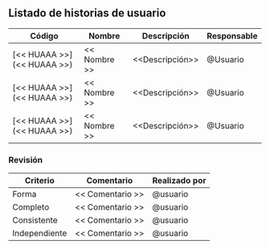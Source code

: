 ## Listado de historias de usuario 

| Código                     | Nombre       | Descripción     | Responsable | 
|----------------------------|--------------|-----------------|-------------|
| [<< HUAAA >>](<< HUAAA >>) | << Nombre >> | <<Descripción>> | @Usuario    | 
| [<< HUAAA >>](<< HUAAA >>) | << Nombre >> | <<Descripción>> | @Usuario    | 
| [<< HUAAA >>](<< HUAAA >>) | << Nombre >> | <<Descripción>> | @Usuario    |


### Revisión

| Criterio      | Comentario       | Realizado por |
|---------------|------------------|---------------|
| Forma         | << Comentario >> | @usuario      |
| Completo      | << Comentario >> | @usuario      |
| Consistente   | << Comentario >> | @usuario      |
| Independiente | << Comentario >> | @usuario      |
